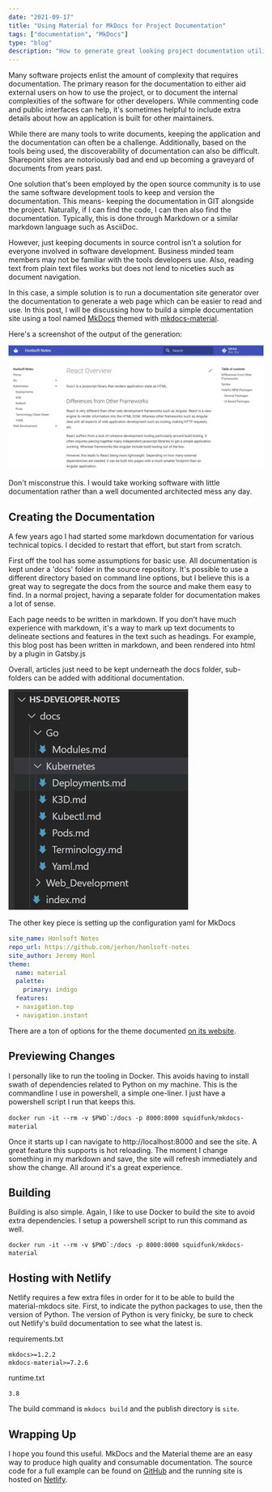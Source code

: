 ```yaml
---
date: "2021-09-17"
title: "Using Material for MkDocs for Project Documentation"
tags: ["documentation", "MkDocs"]
type: "blog"
description: "How to generate great looking project documentation utilizing Material for MkDocs."
---
```


Many software projects enlist the amount of complexity that requires documentation.
The primary reason for the documentation to either aid external users on how to use the project, or to document the internal complexities of the software for other developers.
While commenting code and public interfaces can help, it's sometimes helpful to include extra details about how an application is built for other maintainers.

While there are many tools to write documents, keeping the application and the documentation can often be a challenge.
Additionally, based on the tools being used, the discoverability of documentation can also be difficult.
Sharepoint sites are notoriously bad and end up becoming a graveyard of documents from years past.

One solution that's been employed by the open source community is to use the same software development tools to keep and version the documentation.
This means- keeping the documentation in GIT alongside the project.
Naturally, if I can find the code, I can then also find the documentation.
Typically, this is done through Markdown or a similar markdown language such as AsciiDoc.

However, just keeping documents in source control isn't a solution for everyone involved in software development.
Business minded team members may not be familiar with the tools developers use.
Also, reading text from plain text files works but does not lend to niceties such as document navigation.

In this case, a simple solution is to run a documentation site generator over the documentation to generate a web page which can be easier to read and use.
In this post, I will be discussing how to build a simple documentation site using a tool named [MkDocs](https://www.mkdocs.org/) themed with [mkdocs-material](https://squidfunk.github.io/mkdocs-material/).

Here's a screenshot of the output of the generation:

![Generated Notes](./images/mkdocs-document-generation.jpg)

Don't misconstrue this.
I would take working software with little documentation rather than a well documented architected mess any day.

## Creating the Documentation

A few years ago I had started some markdown documentation for various technical topics.
I decided to restart that effort, but start from scratch.

First off the tool has some assumptions for basic use.
All documentation is kept under a 'docs' folder in the source repository.
It's possible to use a different directory based on command line options, but I believe this is a great way to segregate the docs from the source and make them easy to find.
In a normal project, having a separate folder for documentation makes a lot of sense.

Each page needs to be written in markdown.
If you don't have much experience with markdown, it's a way to mark up text documents to delineate sections and features in the text such as headings.
For example, this blog post has been written in markdown, and been rendered into html by a plugin in Gatsby.js

Overall, articles just need to be kept underneath the docs folder, sub-folders can be added with additional documentation.

![File structure](./images/developer-notes-file-structure.png)

The other key piece is setting up the configuration yaml for MkDocs

```yaml
site_name: Honlsoft Notes
repo_url: https://github.com/jerhon/honlsoft-notes
site_author: Jeremy Honl
theme:
  name: material
  palette:
    primary: indigo
  features:
  - navigation.top
  - navigation.instant
```

There are a ton of options for the theme documented [on its website](https://squidfunk.github.io/mkdocs-material/setup/changing-the-colors/).

## Previewing Changes

I personally like to run the tooling in Docker.
This avoids having to install swath of dependencies related to Python on my machine.
This is the commandline I use in powershell, a simple one-liner.
I just have a powershell script I run that keeps this.

```docker run -it --rm -v $PWD`:/docs -p 8000:8000 squidfunk/mkdocs-material```

Once it starts up I can navigate to http://localhost:8000 and see the site.
A great feature this supports is hot reloading.
The moment I change something in my markdown and save, the site will refresh immediately and show the change.
All around it's a great experience.

## Building

Building is also simple.
Again, I like to use Docker to build the site to avoid extra dependencies.
I setup a powershell script to run this command as well.

```
docker run -it --rm -v $PWD`:/docs -p 8000:8000 squidfunk/mkdocs-material
```

## Hosting with Netlify

Netlify requires a few extra files in order for it to be able to build the material-mkdocs site.
First, to indicate the python packages to use, then the version of Python.
The version of Python is very finicky, be sure to check out Netlify's build documentation to see what the latest is.

requirements.txt
```
mkdocs>=1.2.2
mkdocs-material>=7.2.6
```

runtime.txt
```
3.8
```

The build command is `mkdocs build` and the publish directory is `site`.

## Wrapping Up

I hope you found this useful.
MkDocs and the Material theme are an easy way to produce high quality and consumable documentation.
The source code for a full example can be found on [GitHub](https://github.com/jerhon/honlsoft-notes/) and the running site is hosted on [Netlify](https://hs-developer-notes.netlify.app/).
